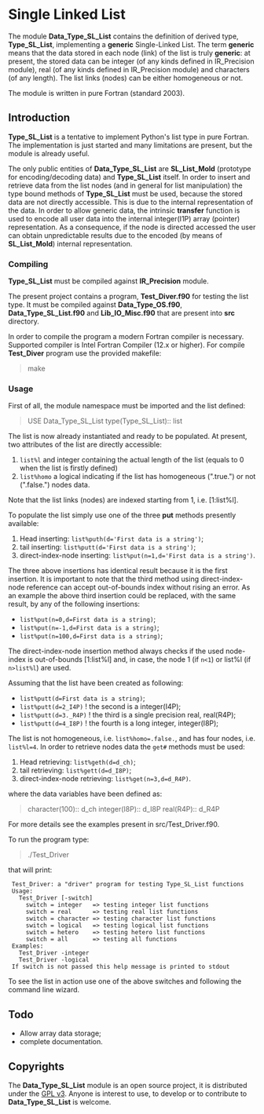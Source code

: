 # Single Linked List

The module __Data\_Type\_SL\_List__ contains the definition of derived type, __Type\_SL\_List__, implementing a __generic__ Single-Linked List. The term __generic__ means that the data stored in each node (link) of the list is truly __generic__: at present, the stored data can be integer (of any kinds defined in IR\_Precision module), real (of any kinds defined in IR\_Precision module) and characters (of any length). The list links (nodes) can be either homogeneous or not.

The module is written in pure Fortran (standard 2003).

## Introduction

__Type\_SL\_List__ is a tentative to implement Python's list type in pure Fortran. The implementation is just started and many limitations are present, but the module is already useful.

The only public entities of __Data\_Type\_SL\_List__  are __SL\_List\_Mold__ (prototype for encoding/decoding data) and __Type\_SL\_List__ itself. In order to insert and retrieve data from the list nodes (and in general for list manipulation) the type bound methods of __Type\_SL\_List__ must be used, because the stored data are not directly accessible. This is due to the internal representation of the data. In order to allow generic data, the intrinsic __transfer__ function is used to encode all user data into the internal integer(I1P) array (pointer) representation. As a consequence, if the node is directed accessed the user can obtain unpredictable results due to the encoded (by means of __SL\_List\_Mold__) internal representation.

### Compiling

 __Type\_SL\_List__ must be compiled against __IR\_Precision__ module.

 The present project contains a program, __Test\_Diver.f90__ for testing the list type. It must be compiled against __Data\_Type\_OS.f90__, __Data\_Type\_SL\_List.f90__ and __Lib\_IO\_Misc.f90__ that are present into __src__ directory.

 In order to compile the program a modern Fortran compiler is necessary. Supported compiler is Intel Fortran Compiler (12.x or higher). For compile __Test\_Diver__ program use the provided makefile:

> make

### Usage

First of all, the module namespace must be imported and the list defined:

> USE Data_Type\_SL\_List
> type(Type\_SL\_List):: list

The list is now already instantiated and ready to be populated. At present, two attributes of the list are directly accessible:

1. `list%l` and integer containing the actual length of the list (equals to 0 when the list is firstly defined)
2. `list%homo` a logical indicating if the list has homogeneous (".true.") or not (".false.") nodes data.

Note that the list links (nodes) are indexed starting from 1, i.e. [1:list%l].

To populate the list simply use one of the three __put__ methods presently available:

1. Head inserting: ``list%puth(d='First data is a string')``;
2. tail inserting: ``list%putt(d='First data is a string')``;
3. direct-index-node inserting: ``list%put(n=1,d='First data is a string')``.

The three above insertions has identical result because it is the first insertion. It is important to note that the third method using direct-index-node reference can accept out-of-bounds index without rising an error. As an example the above third insertion could be replaced, with the same result, by any of the following insertions:

- ``list%put(n=0,d=First data is a string)``;
- ``list%put(n=-1,d=First data is a string)``;
- ``list%put(n=100,d=First data is a string)``;

The direct-index-node insertion method always checks if the used node-index is out-of-bounds [1:list%l] and, in case, the node 1 (if `n<1`) or list%l (if `n>list%l`) are used.

Assuming that the list have been created as following:

- ``list%putt(d=First data is a string)``;
- `list%putt(d=2_I4P)` ! the second is a integer(I4P);
- `list%putt(d=3._R4P)` ! the third is a single precision real, real(R4P);
- `list%putt(d=4_I8P)` ! the fourth is a long integer, integer(I8P);

The list is not homogeneous, i.e. `list%homo=.false.`, and has four nodes, i.e. `list%l=4`. In order to retrieve nodes data the `get#` methods must be used:

1. Head retrieving: `list%geth(d=d_ch)`;
2. tail retrieving: `list%gett(d=d_I8P)`;
3. direct-index-node retrieving: `list%get(n=3,d=d_R4P)`.

where the data variables have been defined as:

> character(100):: d\_ch
> integer(I8P)::   d\_I8P
> real(R4P)::      d\_R4P

For more details see the examples present in src/Test\_Driver.f90.

To run the program type:

> ./Test\_Driver

that will print:

     Test_Driver: a "driver" program for testing Type_SL_List functions
     Usage:
       Test_Driver [-switch]
         switch = integer   => testing integer list functions
         switch = real      => testing real list functions
         switch = character => testing character list functions
         switch = logical   => testing logical list functions
         switch = hetero    => testing hetero list functions
         switch = all       => testing all functions
     Examples:
       Test_Driver -integer
       Test_Driver -logical
     If switch is not passed this help message is printed to stdout

To see the list in action use one of the above switches and following the command line wizard.

## Todo

- Allow array data storage;
- complete documentation.

## Copyrights

The __Data\_Type\_SL\_List__ module is an open source project, it is distributed under the [GPL v3](http://www.gnu.org/licenses/gpl-3.0.html). Anyone is interest to use, to develop or to contribute to __Data\_Type\_SL\_List__ is welcome.
